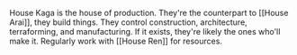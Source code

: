 House Kaga is the house of production. They're the counterpart to [[House Arai]], they build things. They control construction, architecture, terraforming, and manufacturing. If it exists, they're likely the ones who'll make it. Regularly work with [[House Ren]] for resources.